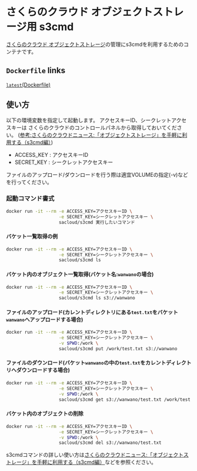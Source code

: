 
# さくらのクラウド オブジェクトストレージ用 s3cmd

[さくらのクラウド オブジェクトストレージ](http://cloud.sakura.ad.jp/specification/option/#option-content03)の管理にs3cmdを利用するためのコンテナです。

## `Dockerfile` links

[`latest`](https://github.com/yamamoto-febc/s3cmd-docker/tree/master/)[(Dockerfile)](https://github.com/yamamoto-febc/s3cmd-docker/tree/master/Dockerfile)


## 使い方

以下の環境変数を指定して起動します。
アクセスキーID、シークレットアクセスキーは
さくらのクラウドのコントロールパネルから取得しておいてください。
([参考:さくらのクラウドニュース:「オブジェクトストレージ」を手軽に利用する（s3cmd編）](http://cloud-news.sakura.ad.jp/2015/02/20/objectstorage_s3cmd/))

* ACCESS_KEY : アクセスキーID
* SECRET_KEY : シークレットアクセスキー

ファイルのアップロード/ダウンロードを行う際は適宜VOLUMEの指定(-v)などを行ってください。

### 起動コマンド書式

```bash
docker run -it --rm -e ACCESS_KEY=アクセスキーID \
                    -e SECRET_KEY=シークレットアクセスキー \
                    sacloud/s3cmd 実行したいコマンド
```

#### バケット一覧取得の例
```bash
docker run -it --rm -e ACCESS_KEY=アクセスキーID \
                    -e SECRET_KEY=シークレットアクセスキー \
                    sacloud/s3cmd ls
```

#### バケット内のオブジェクト一覧取得(バケット名:`wanwano`の場合)
```bash
docker run -it --rm -e ACCESS_KEY=アクセスキーID \
                    -e SECRET_KEY=シークレットアクセスキー \
                    sacloud/s3cmd ls s3://wanwano
```

#### ファイルのアップロード(カレントディレクトリにある`test.txt`をバケット`wanwano`へアップロードする場合)
```bash
docker run -it --rm -e ACCESS_KEY=アクセスキーID \
                    -e SECRET_KEY=シークレットアクセスキー \
                    -v $PWD:/work \                    
                    sacloud/s3cmd put /work/test.txt s3://wanwano
```

#### ファイルのダウンロード(バケット`wanwano`の中の`test.txt`をカレントディレクトリへダウンロードする場合)
```bash
docker run -it --rm -e ACCESS_KEY=アクセスキーID \
                    -e SECRET_KEY=シークレットアクセスキー \
                    -v $PWD:/work \                    
                    sacloud/s3cmd get s3://wanwano/test.txt /work/test.txt 
```

#### バケット内のオブジェクトの削除
```bash
docker run -it --rm -e ACCESS_KEY=アクセスキーID \
                    -e SECRET_KEY=シークレットアクセスキー \
                    -v $PWD:/work \                    
                    sacloud/s3cmd del s3://wanwano/test.txt
```

s3cmdコマンドの詳しい使い方は[さくらのクラウドニュース:「オブジェクトストレージ」を手軽に利用する（s3cmd編）](http://cloud-news.sakura.ad.jp/2015/02/20/objectstorage_s3cmd/)などを参照ください。
